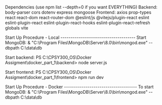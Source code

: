 Dependencies (use npm list --depth=0 if you want EVERYTHING)
  Backend:
    body-parser
    cors
    dotenv
    express
    mongoose
  Frontend:
    axios
    prop-types
    react
    react-dom
    react-router-dom
    @eslint/js
    @vitejs/plugin-react
    eslint
    eslint-plugin-react
    eslint-plugin-react-hooks
    eslint-plugin-react-refresh
    globals
    vite

Start Up Procedure - Local --------------------------------------
Start MongoDB:
& "C:\Program Files\MongoDB\Server\8.0\bin\mongod.exe" --dbpath C:\data\db

Start backend:
PS C:\CPSY300_OS\Docker Assigment\docker_part_1\backend> node server.js

Start frontend:
PS C:\CPSY300_OS\Docker Assigment\docker_part_1\frontend> npm run dev


Start Up Procedure - Docker -------------------------------------
To start MongoDB:
& "C:\Program Files\MongoDB\Server\8.0\bin\mongod.exe" --dbpath C:\data\db

